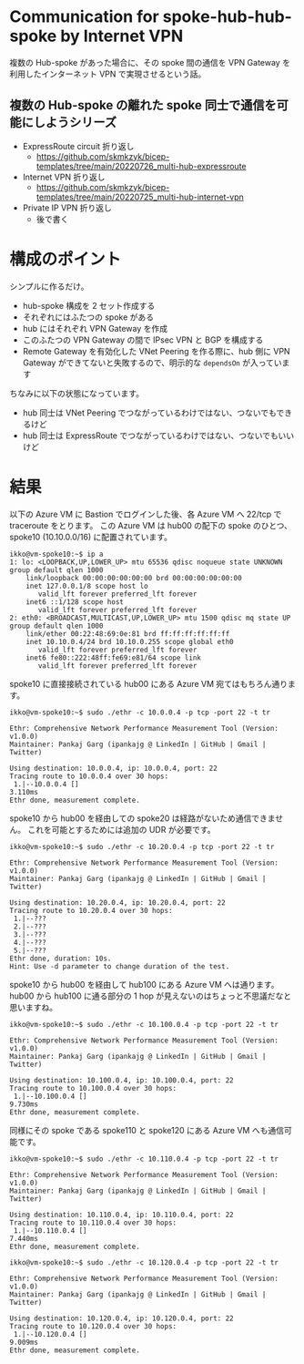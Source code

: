 # Communication for spoke-hub-hub-spoke by Internet VPN

複数の Hub-spoke があった場合に、その spoke 間の通信を VPN Gateway を利用したインターネット VPN で実現させるという話。

## 複数の Hub-spoke の離れた spoke 同士で通信を可能にしようシリーズ

- ExpressRoute circuit 折り返し
  - https://github.com/skmkzyk/bicep-templates/tree/main/20220726_multi-hub-expressroute
- Internet VPN 折り返し
  - https://github.com/skmkzyk/bicep-templates/tree/main/20220725_multi-hub-internet-vpn
- Private IP VPN 折り返し
  - 後で書く

# 構成のポイント

シンプルに作るだけ。

- hub-spoke 構成を 2 セット作成する
- それぞれにはふたつの spoke がある
- hub にはそれぞれ VPN Gateway を作成
- このふたつの VPN Gateway の間で IPsec VPN と BGP を構成する
- Remote Gateway を有効化した VNet Peering を作る際に、hub 側に VPN Gateway ができてないと失敗するので、明示的な `dependsOn` が入っています

ちなみに以下の状態になっています。

- hub 同士は VNet Peering でつながっているわけではない、つないでもできるけど
- hub 同士は ExpressRoute でつながっているわけではない、つないでもいいけど

# 結果

以下の Azure VM に Bastion でログインした後、各 Azure VM へ 22/tcp で traceroute をとります。
この Azure VM は hub00 の配下の spoke のひとつ、spoke10 (10.10.0.0/16) に配置されています。

```shell
ikko@vm-spoke10:~$ ip a
1: lo: <LOOPBACK,UP,LOWER_UP> mtu 65536 qdisc noqueue state UNKNOWN group default qlen 1000
    link/loopback 00:00:00:00:00:00 brd 00:00:00:00:00:00
    inet 127.0.0.1/8 scope host lo
       valid_lft forever preferred_lft forever
    inet6 ::1/128 scope host
       valid_lft forever preferred_lft forever
2: eth0: <BROADCAST,MULTICAST,UP,LOWER_UP> mtu 1500 qdisc mq state UP group default qlen 1000
    link/ether 00:22:48:69:0e:81 brd ff:ff:ff:ff:ff:ff
    inet 10.10.0.4/24 brd 10.10.0.255 scope global eth0
       valid_lft forever preferred_lft forever
    inet6 fe80::222:48ff:fe69:e81/64 scope link
       valid_lft forever preferred_lft forever
```

spoke10 に直接接続されている hub00 にある Azure VM 宛てはもちろん通ります。

```shell
ikko@vm-spoke10:~$ sudo ./ethr -c 10.0.0.4 -p tcp -port 22 -t tr

Ethr: Comprehensive Network Performance Measurement Tool (Version: v1.0.0)
Maintainer: Pankaj Garg (ipankajg @ LinkedIn | GitHub | Gmail | Twitter)

Using destination: 10.0.0.4, ip: 10.0.0.4, port: 22
Tracing route to 10.0.0.4 over 30 hops:
 1.|--10.0.0.4 []                                                            3.110ms
Ethr done, measurement complete.
```

spoke10 から hub00 を経由しての spoke20 は経路がないため通信できません。
これを可能とするためには追加の UDR が必要です。

```shell
ikko@vm-spoke10:~$ sudo ./ethr -c 10.20.0.4 -p tcp -port 22 -t tr

Ethr: Comprehensive Network Performance Measurement Tool (Version: v1.0.0)
Maintainer: Pankaj Garg (ipankajg @ LinkedIn | GitHub | Gmail | Twitter)

Using destination: 10.20.0.4, ip: 10.20.0.4, port: 22
Tracing route to 10.20.0.4 over 30 hops:
 1.|--???
 2.|--???
 3.|--???
 4.|--???
 5.|--???
Ethr done, duration: 10s.
Hint: Use -d parameter to change duration of the test.
```

spoke10 から hub00 を経由して hub100 にある Azure VM へは通ります。
hub00 から hub100 に通る部分の 1 hop が見えないのはちょっと不思議だなと思いますね。

```shell
ikko@vm-spoke10:~$ sudo ./ethr -c 10.100.0.4 -p tcp -port 22 -t tr

Ethr: Comprehensive Network Performance Measurement Tool (Version: v1.0.0)
Maintainer: Pankaj Garg (ipankajg @ LinkedIn | GitHub | Gmail | Twitter)

Using destination: 10.100.0.4, ip: 10.100.0.4, port: 22
Tracing route to 10.100.0.4 over 30 hops:
 1.|--10.100.0.4 []                                                          9.730ms
Ethr done, measurement complete.
```

同様にその spoke である spoke110 と spoke120 にある Azure VM へも通信可能です。

```shell
ikko@vm-spoke10:~$ sudo ./ethr -c 10.110.0.4 -p tcp -port 22 -t tr

Ethr: Comprehensive Network Performance Measurement Tool (Version: v1.0.0)
Maintainer: Pankaj Garg (ipankajg @ LinkedIn | GitHub | Gmail | Twitter)

Using destination: 10.110.0.4, ip: 10.110.0.4, port: 22
Tracing route to 10.110.0.4 over 30 hops:
 1.|--10.110.0.4 []                                                          7.440ms
Ethr done, measurement complete.
```

```shell
ikko@vm-spoke10:~$ sudo ./ethr -c 10.120.0.4 -p tcp -port 22 -t tr

Ethr: Comprehensive Network Performance Measurement Tool (Version: v1.0.0)
Maintainer: Pankaj Garg (ipankajg @ LinkedIn | GitHub | Gmail | Twitter)

Using destination: 10.120.0.4, ip: 10.120.0.4, port: 22
Tracing route to 10.120.0.4 over 30 hops:
 1.|--10.120.0.4 []                                                          9.009ms
Ethr done, measurement complete.
```
